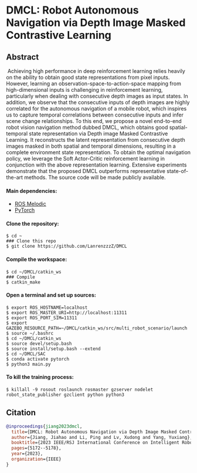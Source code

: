 # DMCL: Robot Autonomous Navigation via Depth Image Masked Contrastive Learning

## Abstract

​	Achieving high performance in deep reinforcement learning relies heavily on the ability to obtain good state representations from pixel inputs. However, learning an observation-space-to-action-space mapping from high-dimensional inputs is challenging in reinforcement learning, particularly when dealing with consecutive depth images as input states. In addition, we observe that the consecutive inputs of depth images are highly correlated for the autonomous navigation of a mobile robot, which inspires us to capture temporal correlations between consecutive inputs and infer scene change relationships. To this end, we propose a novel end-to-end robot vision navigation method dubbed DMCL, which obtains good spatial-temporal state representation via Depth image Masked Contrastive Learning. It reconstructs the latent representation from consecutive depth images masked in both spatial and temporal dimensions, resulting in a complete environment state representation. To obtain the optimal navigation policy, we leverage the Soft Actor-Critic reinforcement learning in conjunction with the above representation learning. Extensive experiments demonstrate that the proposed DMCL outperforms representative state-of-the-art methods. The source code will be made publicly available.

#### Main dependencies: 

* [ROS Melodic](http://wiki.ros.org/melodic/Installation)
* [PyTorch](https://pytorch.org/get-started/locally/)

#### Clone the repository:

```shell
$ cd ~
### Clone this repo
$ git clone https://github.com/LanrenzzzZ/DMCL
```

#### Compile the workspace:

```shell
$ cd ~/DMCL/catkin_ws
### Compile
$ catkin_make
```

#### Open a terminal and set up sources:

```shell
$ export ROS_HOSTNAME=localhost
$ export ROS_MASTER_URI=http://localhost:11311
$ export ROS_PORT_SIM=11311
$ export GAZEBO_RESOURCE_PATH=~/DMCL/catkin_ws/src/multi_robot_scenario/launch
$ source ~/.bashrc
$ cd ~/DMCL/catkin_ws
$ source devel/setup.bash
$ source install/setup.bash --extend
$ cd ~/DMCL/SAC
$ conda activate pytorch
$ python3 main.py
```

#### To kill the training process:

```shell
$ killall -9 rosout roslaunch rosmaster gzserver nodelet robot_state_publisher gzclient python python3
```

## Citation

```bibtex
@inproceedings{jiang2023dmcl,
  title={DMCL: Robot Autonomous Navigation via Depth Image Masked Contrastive Learning},
  author={Jiang, Jiahao and Li, Ping and Lv, Xudong and Yang, Yuxiang},
  booktitle={2023 IEEE/RSJ International Conference on Intelligent Robots and Systems (IROS)},
  pages={5172--5178},
  year={2023},
  organization={IEEE}
}
```
